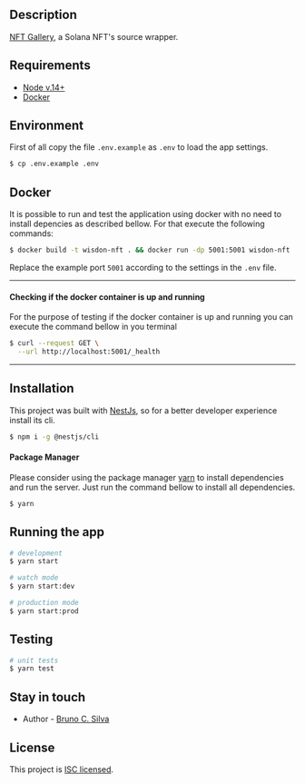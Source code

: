 ## Description

[NFT Gallery](https://github.com/bwmsites/nft-gallery), a Solana NFT's source wrapper.

## Requirements

-   [Node v.14+](https://nodejs.org/)
-   [Docker](https://www.docker.com/)

## Environment

First of all copy the file `.env.example` as `.env` to load the app settings.

```bash
$ cp .env.example .env
```

## Docker

It is possible to run and test the application using docker with no need to install depencies as described bellow. For that execute the following commands:

```bash
$ docker build -t wisdon-nft . && docker run -dp 5001:5001 wisdon-nft
```

Replace the example port `5001` according to the settings in the `.env` file.

---

#### Checking if the docker container is up and running

For the purpose of testing if the docker container is up and running you can execute the command bellow in you terminal

```bash
$ curl --request GET \
  --url http://localhost:5001/_health
```

---

## Installation

This project was built with [NestJs](https://docs.nestjs.com/), so for a better developer experience install its cli.

```bash
$ npm i -g @nestjs/cli
```

#### Package Manager

Please consider using the package manager [yarn](https://yarnpkg.com/) to install dependencies and run the server. Just run the command bellow to install all dependencies.

```bash
$ yarn
```

## Running the app

```bash
# development
$ yarn start

# watch mode
$ yarn start:dev

# production mode
$ yarn start:prod
```

## Testing

```bash
# unit tests
$ yarn test

```

## Stay in touch

-   Author - [Bruno C. Silva](https://www.linkedin.com/in/brunobwm/)

## License

This project is [ISC licensed](LICENSE).
